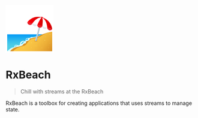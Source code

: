 ![Beach with umbrella](docs/beach_with_umbrella.png)

# RxBeach
> Chill with streams at the RxBeach

RxBeach is a toolbox for creating applications that uses streams to manage
state.